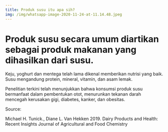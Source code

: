 ```yaml
---
title: Produk susu itu apa sih?
img: /img/whatsapp-image-2020-11-24-at-11.14.48.jpeg
---
```

# Produk susu secara umum diartikan sebagai produk makanan yang dihasilkan dari susu. 

Keju, yoghurt dan mentega telah lama dikenal memberikan nutrisi yang baik. Susu mengandung protein, mineral, vitamin, dan asam lemak.

Penelitian terkini telah menunjukkan bahwa konsumsi produk susu bermanfaat dalam pembentukan otot, menurunkan tekanan darah mencegah kerusakan gigi, diabetes, kanker, dan obesitas. 





Source: 

Michael H. Tunick., Diane L. Van Hekken 2019. Dairy Products and Health: Recent Insights Journal of Agricultural and Food Chemistry